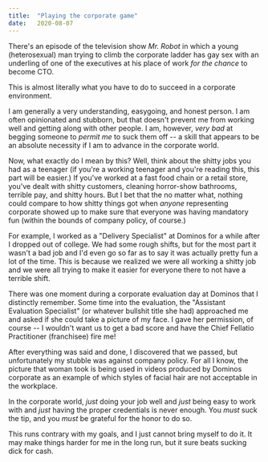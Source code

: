 ```yaml
---
title:  "Playing the corporate game"
date:   2020-08-07
---
```



There's an episode of the television show <em>Mr. Robot</em> in which a young (heterosexual) man trying to climb the corporate ladder has gay sex with an underling of one of the executives at his place of work <em>for the chance</em> to become CTO. 


This is almost literally what you have to do to succeed in a corporate environment.


I am generally a very understanding, easygoing, and honest person. I am often opinionated and stubborn, but that doesn't prevent me from working well and getting along with other people.
I am, however, <em>very bad</em> at begging someone to <em>permit me</em> to suck them off -- a skill that appears to be an absolute necessity if I am to advance in the corporate world.


Now, what exactly do I mean by this? Well, think about the shitty jobs you had as a teenager (if you're a working teenager and you're reading this, this part will be easier.) If you've worked at a fast food chain or a retail store, you've dealt with shitty customers, cleaning horror-show bathrooms, terrible pay, and shitty hours. But I bet that the no matter what, nothing could compare to how shitty things got when <em>anyone</em> representing corporate showed up to make sure that everyone was having mandatory fun (within the bounds of company policy, of course.)


For example, I worked as a "Delivery Specialist" at Dominos for a while after I dropped out of college. We had some rough shifts, but for the most part it wasn't a bad job and I'd even go so far as to say it was actually pretty fun a lot of the time. This is because we realized we were all working a shitty job and we were all trying to make it easier for everyone there to not have a terrible shift.


There was one moment during a corporate evaluation day at Dominos that I distinctly remember. Some time into the evaluation, the "Assistant Evaluation Specialist" (or whatever bullshit title she had) approached me and asked if she could take a picture of my face. I gave her permission, of course -- I wouldn't want us to get a bad score and have the Chief Fellatio Practitioner (franchisee) fire me!


After everything was said and done, I discovered that we passed, but unfortunately my stubble was against company policy. For all I know, the picture that woman took is being used in videos produced by Dominos corporate as an example of which styles of facial hair are not acceptable in the workplace.


In the corporate world, <em>just</em> doing your job well and <em>just</em> being easy to work with and <em>just</em> having the proper credentials is never enough. You <em>must</em> suck the tip, and you <em>must</em> be grateful for the honor to do so.


This runs contrary with my goals, and I just cannot bring myself to do it. It may make things harder for me in the long run, but it sure beats sucking dick for cash.


